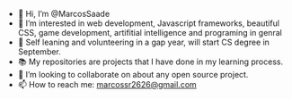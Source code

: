 - 👋 Hi, I’m @MarcosSaade
- 👀 I’m interested in web development, Javascript frameworks, beautiful CSS, game development, artifitial intelligence and programing in genral
- 🌱 Self leaning and volunteering in a gap year, will start CS degree in September. 
- 📚 My repositories are projects that I have done in my learning process. 
- 💞️ I’m looking to collaborate on about any open source project. 
- 📫 How to reach me: marcossr2626@gmail.com
